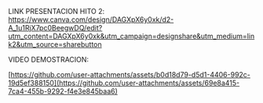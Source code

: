 LINK PRESENTACION HITO 2:
https://www.canva.com/design/DAGXpX6y0xk/d2-A_1u1RjX7pc0BeegwDQ/edit?utm_content=DAGXpX6y0xk&utm_campaign=designshare&utm_medium=link2&utm_source=sharebutton

VIDEO DEMOSTRACION:

[https://github.com/user-attachments/assets/b0d18d79-d5d1-4406-992c-19d5ef388150](https://github.com/user-attachments/assets/69e8a415-7ca4-455b-9292-f4e3e845baa6)
